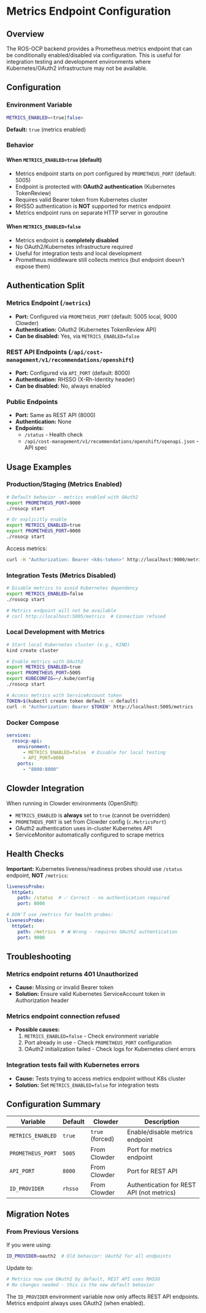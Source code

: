 # Metrics Endpoint Configuration

## Overview

The ROS-OCP backend provides a Prometheus metrics endpoint that can be conditionally enabled/disabled via configuration. This is useful for integration testing and development environments where Kubernetes/OAuth2 infrastructure may not be available.

## Configuration

### Environment Variable

```bash
METRICS_ENABLED=<true|false>
```

**Default:** `true` (metrics enabled)

### Behavior

#### When `METRICS_ENABLED=true` (default)
- Metrics endpoint starts on port configured by `PROMETHEUS_PORT` (default: 5005)
- Endpoint is protected with **OAuth2 authentication** (Kubernetes TokenReview)
- Requires valid Bearer token from Kubernetes cluster
- RHSSO authentication is **NOT** supported for metrics endpoint
- Metrics endpoint runs on separate HTTP server in goroutine

#### When `METRICS_ENABLED=false`
- Metrics endpoint is **completely disabled**
- No OAuth2/Kubernetes infrastructure required
- Useful for integration tests and local development
- Prometheus middleware still collects metrics (but endpoint doesn't expose them)

## Authentication Split

### Metrics Endpoint (`/metrics`)
- **Port:** Configured via `PROMETHEUS_PORT` (default: 5005 local, 9000 Clowder)
- **Authentication:** OAuth2 (Kubernetes TokenReview API)
- **Can be disabled:** Yes, via `METRICS_ENABLED=false`

### REST API Endpoints (`/api/cost-management/v1/recommendations/openshift`)
- **Port:** Configured via `API_PORT` (default: 8000)
- **Authentication:** RHSSO (X-Rh-Identity header)
- **Can be disabled:** No, always enabled

### Public Endpoints
- **Port:** Same as REST API (8000)
- **Authentication:** None
- **Endpoints:**
  - `/status` - Health check
  - `/api/cost-management/v1/recommendations/openshift/openapi.json` - API spec

## Usage Examples

### Production/Staging (Metrics Enabled)
```bash
# Default behavior - metrics enabled with OAuth2
export PROMETHEUS_PORT=9000
./rosocp start

# Or explicitly enable
export METRICS_ENABLED=true
export PROMETHEUS_PORT=9000
./rosocp start
```

Access metrics:
```bash
curl -H "Authorization: Bearer <k8s-token>" http://localhost:9000/metrics
```

### Integration Tests (Metrics Disabled)
```bash
# Disable metrics to avoid Kubernetes dependency
export METRICS_ENABLED=false
./rosocp start

# Metrics endpoint will not be available
# curl http://localhost:5005/metrics  # Connection refused
```

### Local Development with Metrics
```bash
# Start local Kubernetes cluster (e.g., KIND)
kind create cluster

# Enable metrics with OAuth2
export METRICS_ENABLED=true
export PROMETHEUS_PORT=5005
export KUBECONFIG=~/.kube/config
./rosocp start

# Access metrics with ServiceAccount token
TOKEN=$(kubectl create token default -n default)
curl -H "Authorization: Bearer $TOKEN" http://localhost:5005/metrics
```

### Docker Compose
```yaml
services:
  rosocp-api:
    environment:
      - METRICS_ENABLED=false  # Disable for local testing
      - API_PORT=8000
    ports:
      - "8000:8000"
```

## Clowder Integration

When running in Clowder environments (OpenShift):
- `METRICS_ENABLED` is **always** set to `true` (cannot be overridden)
- `PROMETHEUS_PORT` is set from Clowder config (`c.MetricsPort`)
- OAuth2 authentication uses in-cluster Kubernetes API
- ServiceMonitor automatically configured to scrape metrics

## Health Checks

**Important:** Kubernetes liveness/readiness probes should use `/status` endpoint, **NOT** `/metrics`:

```yaml
livenessProbe:
  httpGet:
    path: /status  # ✅ Correct - no authentication required
    port: 8000

# DON'T use /metrics for health probes:
livenessProbe:
  httpGet:
    path: /metrics  # ❌ Wrong - requires OAuth2 authentication
    port: 9000
```

## Troubleshooting

### Metrics endpoint returns 401 Unauthorized
- **Cause:** Missing or invalid Bearer token
- **Solution:** Ensure valid Kubernetes ServiceAccount token in Authorization header

### Metrics endpoint connection refused
- **Possible causes:**
  1. `METRICS_ENABLED=false` - Check environment variable
  2. Port already in use - Check `PROMETHEUS_PORT` configuration
  3. OAuth2 initialization failed - Check logs for Kubernetes client errors

### Integration tests fail with Kubernetes errors
- **Cause:** Tests trying to access metrics endpoint without K8s cluster
- **Solution:** Set `METRICS_ENABLED=false` for integration tests

## Configuration Summary

| Variable | Default | Clowder | Description |
|----------|---------|---------|-------------|
| `METRICS_ENABLED` | `true` | `true` (forced) | Enable/disable metrics endpoint |
| `PROMETHEUS_PORT` | `5005` | From Clowder | Port for metrics endpoint |
| `API_PORT` | `8000` | From Clowder | Port for REST API |
| `ID_PROVIDER` | `rhsso` | From Clowder | Authentication for REST API (not metrics) |

## Migration Notes

### From Previous Versions

If you were using:
```bash
ID_PROVIDER=oauth2  # Old behavior: OAuth2 for all endpoints
```

Update to:
```bash
# Metrics now use OAuth2 by default, REST API uses RHSSO
# No changes needed - this is the new default behavior
```

The `ID_PROVIDER` environment variable now only affects REST API endpoints. Metrics endpoint always uses OAuth2 (when enabled).


